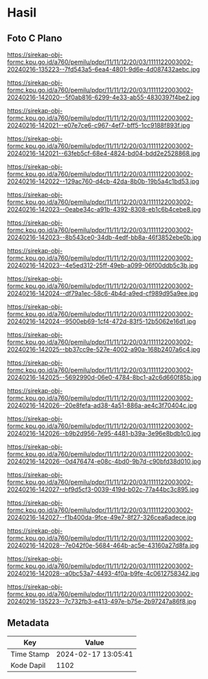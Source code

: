 # Hasil

## Foto C Plano

https://sirekap-obj-formc.kpu.go.id/a760/pemilu/pdpr/11/11/12/20/03/1111122003002-20240216-135223--7fd543a5-6ea4-4801-9d6e-4d087432aebc.jpg

https://sirekap-obj-formc.kpu.go.id/a760/pemilu/pdpr/11/11/12/20/03/1111122003002-20240216-142020--5f0ab816-6299-4e33-ab55-4830397f4be2.jpg

https://sirekap-obj-formc.kpu.go.id/a760/pemilu/pdpr/11/11/12/20/03/1111122003002-20240216-142021--e07e7ce6-c967-4ef7-bff5-1cc9188f893f.jpg

https://sirekap-obj-formc.kpu.go.id/a760/pemilu/pdpr/11/11/12/20/03/1111122003002-20240216-142021--63feb5cf-68e4-4824-bd04-bdd2e2528868.jpg

https://sirekap-obj-formc.kpu.go.id/a760/pemilu/pdpr/11/11/12/20/03/1111122003002-20240216-142022--129ac760-d4cb-42da-8b0b-19b5a4c1bd53.jpg

https://sirekap-obj-formc.kpu.go.id/a760/pemilu/pdpr/11/11/12/20/03/1111122003002-20240216-142023--0eabe34c-a91b-4392-8308-eb1c6b4cebe8.jpg

https://sirekap-obj-formc.kpu.go.id/a760/pemilu/pdpr/11/11/12/20/03/1111122003002-20240216-142023--8b543ce0-34db-4edf-bb8a-46f3852ebe0b.jpg

https://sirekap-obj-formc.kpu.go.id/a760/pemilu/pdpr/11/11/12/20/03/1111122003002-20240216-142023--4e5ed312-25ff-49eb-a099-06f00ddb5c3b.jpg

https://sirekap-obj-formc.kpu.go.id/a760/pemilu/pdpr/11/11/12/20/03/1111122003002-20240216-142024--df79a1ec-58c6-4b4d-a9ed-cf989d95a9ee.jpg

https://sirekap-obj-formc.kpu.go.id/a760/pemilu/pdpr/11/11/12/20/03/1111122003002-20240216-142024--9500eb69-1cf4-472d-83f5-12b5062e16d1.jpg

https://sirekap-obj-formc.kpu.go.id/a760/pemilu/pdpr/11/11/12/20/03/1111122003002-20240216-142025--bb37cc9e-527e-4002-a90a-168b2407a6c4.jpg

https://sirekap-obj-formc.kpu.go.id/a760/pemilu/pdpr/11/11/12/20/03/1111122003002-20240216-142025--5692990d-06e0-4784-8bc1-a2c6d660f85b.jpg

https://sirekap-obj-formc.kpu.go.id/a760/pemilu/pdpr/11/11/12/20/03/1111122003002-20240216-142026--20e8fefa-ad38-4a51-886a-ae4c3f70404c.jpg

https://sirekap-obj-formc.kpu.go.id/a760/pemilu/pdpr/11/11/12/20/03/1111122003002-20240216-142026--b9b2d956-7e95-4481-b39a-3e96e8bdb1c0.jpg

https://sirekap-obj-formc.kpu.go.id/a760/pemilu/pdpr/11/11/12/20/03/1111122003002-20240216-142026--0d476474-e08c-4bd0-9b7d-c90bfd38d010.jpg

https://sirekap-obj-formc.kpu.go.id/a760/pemilu/pdpr/11/11/12/20/03/1111122003002-20240216-142027--bf9d5cf3-0039-419d-b02c-77a44bc3c895.jpg

https://sirekap-obj-formc.kpu.go.id/a760/pemilu/pdpr/11/11/12/20/03/1111122003002-20240216-142027--f1b400da-9fce-49e7-8f27-326cea6adece.jpg

https://sirekap-obj-formc.kpu.go.id/a760/pemilu/pdpr/11/11/12/20/03/1111122003002-20240216-142028--7e042f0e-5684-464b-ac5e-43160a27d8fa.jpg

https://sirekap-obj-formc.kpu.go.id/a760/pemilu/pdpr/11/11/12/20/03/1111122003002-20240216-142028--a0bc53a7-4493-4f0a-b9fe-4c0612758342.jpg

https://sirekap-obj-formc.kpu.go.id/a760/pemilu/pdpr/11/11/12/20/03/1111122003002-20240216-135223--7c732fb3-e413-497e-b75e-2b97247a86f8.jpg


## Metadata

| Key        | Value               |
| ---------- | ------------------- |
| Time Stamp | 2024-02-17 13:05:41 |
| Kode Dapil | 1102                |




